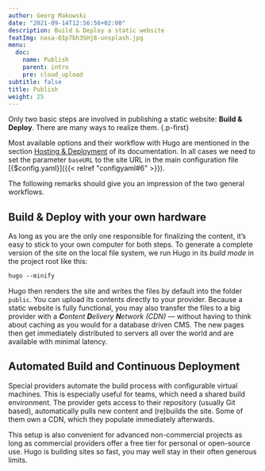 ```yaml
---
author: Georg Makowski
date: "2021-09-14T12:56:56+02:00"
description: Build & Deploy a static website
featImg: nasa-Q1p7bh3SHj8-unsplash.jpg
menu:
  doc:
    name: Publish
    parent: intro
    pre: cloud_upload
subtitle: false
title: Publish
weight: 25
---
```


Only two basic steps are involved in publishing a static website: **Build & Deploy**. There are many ways to realize them.
{.p-first} <!--more-->

Most available options and their workflow with Hugo are mentioned in the section [Hosting & Deployment][hd] of its documentation. In all cases we need to set the parameter `baseURL` to the site URL in the main configuration file [{$config.yaml}]({{< relref "configyaml#6" >}}).

The following remarks should give you an impression of the two general workflows.

## Build & Deploy with your own hardware

As long as you are the only one responsible for finalizing the content, it’s easy to stick to your own computer for both steps. To generate a complete version of the site on the local file system, we run Hugo in its _build mode_ in the project root like this:

```md {.left}
hugo --minify
```

Hugo then renders the site and writes the files by default into the folder `public`. You can upload its contents directly to your provider. Because a static website is fully functional, you may also transfer the files to a big provider with a _**C**ontent **D**elivery **N**etwork (CDN)_ — without having to think about caching as you would for a database driven CMS. The new pages then get immediately distributed to servers all over the world and are available with minimal latency.

## Automated Build and Continuous Deployment

Special providers automate the build process with configurable virtual machines. This is especially useful for teams, which need a shared build environment. The provider gets access to their repository (usually Git based), automatically pulls new content and (re)builds the site. Some of them own a CDN, which they populate immediately afterwards.

This setup is also convenient for advanced non-commercial projects as long as commercial providers offer a free tier for personal or open-source use. Hugo is building sites so fast, you may well stay in their often generous limits.

[hd]: https://gohugo.io/hosting-and-deployment/
